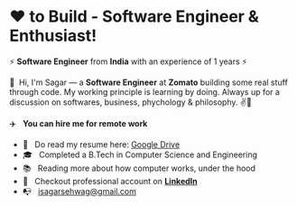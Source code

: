 <!-- icons  -->

[1.1]: https://github.com/ombharatiya/ombharatiya/blob/master/assets/icons/icons8-linkedin-48.png (linkedin)
[2.1]: https://github.com/ombharatiya/ombharatiya/blob/master/assets/icons/icons8-github-48.png (github)
[3.1]: https://github.com/ombharatiya/ombharatiya/blob/master/assets/icons/icons8-twitter-48.png (twitter)
[4.1]: https://github.com/ombharatiya/ombharatiya/blob/master/assets/icons/icons8-medium-new-48.png (medium)
[5.1]: https://github.com/ombharatiya/ombharatiya/blob/master/assets/icons/icons8-stack-overflow-48.png (stackoverflow)
[6.1]: https://github.com/ombharatiya/ombharatiya/blob/master/assets/icons/icons8-dev-48.png (dev)

<!-- links to my social media accounts -->

[1]: https://www.linkedin.com/in/sagarsehwag
[2]: https://www.github.com/sagarsehwag
[3]: https://www.twitter.com/
[4]: http://www.medium.com/@
[5]: https://stackoverflow.com/
[6]: http://dev.to/

<!-- Don't remove this --- https://github.com/ombharatiya -->

# ❤ to Build - Software Engineer & Enthusiast!

:zap:  **Software Engineer** from **India** with an experience of 1 years :zap:

:rocket: &nbsp;Hi, I'm Sagar — a **Software Engineer** at **Zomato** building some real stuff through code. My working principle is learning by doing. Always up for a discussion on  softwares, business, phychology & philosophy. ✌💖

:airplane: &nbsp; **You can hire me for remote work**

- :briefcase: &nbsp; Do read my resume here: [Google Drive](https://drive.google.com/file/d/1geBOYVWzrJQNB_HCGXERw4gjuu9LEhrE/view?usp=sharing)
- :mortar_board: &nbsp; Completed a B.Tech in Computer Science and Engineering
- :books:  &nbsp; Reading more about how computer works, under the hood
- :tada: &nbsp; Checkout professional account on **[LinkedIn](https://linkedin.com/in/sagarsehwag)**
- :mailbox_with_no_mail: &nbsp; isagarsehwag@gmail.com

<!--
**sagarsehwag/sagarsehwag** is a ✨ _special_ ✨ repository because its `README.md` (this file) appears on your GitHub profile.

Here are some ideas to get you started:

- 🔭 I’m currently working on ...
- 🌱 I’m currently learning ...
- 👯 I’m looking to collaborate on ...
- 🤔 I’m looking for help with ...
- 💬 Ask me about ...
- 📫 How to reach me: ...
- 😄 Pronouns: ...
- ⚡ Fun fact: ...
-->
